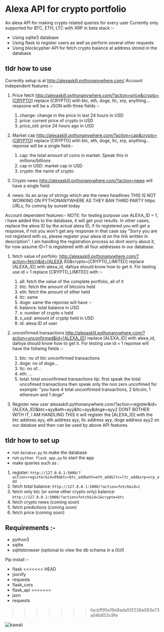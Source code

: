 # Alexa API for crypto portfolio
An alexa API for making crypto related queries for every user
Currently only supported for BTC, ETH, LTC with XRP in beta
stack :-
- Using sqlite3 database
- Using flask to register users as well as perform several other requests
- Using blockcypher API for fetch crypto balance at address stored in the database

## tldr how to use
Currently setup is at http://alexaskill.pythonanywhere.com/
Account independent features :-
1. Price fetch 
  http://alexaskill.pythonanywhere.com/?action=price&crypto=[CRYPTO]
  replace [CRYPTO] with btc, eth, doge, ltc, xrp, anything... 
  resposne will be a JSON with three fields :-
    1. change: change in the price in last 24 hours in USD
    2. price: current price of crypto in USD
    3. price_old: price 24 hours ago in USD

2. Market cap
  http://alexaskill.pythonanywhere.com/?action=cap&crypto=[CRYPTO]
    replace [CRYPTO] with btc, eth, doge, ltc, xrp, anything... 
    reponse will be a single field:-
      1. cap: the total amount of coins in market. Speak this in millions/billions
      2. cap in USD: market cap in USD
      3. crypto: the name of crypto

3. Crypto news 
  http://alexaskill.pythonanywhere.com/?action=news
  will have a single field:
  1. news: its an array of strings which are the news headlines
  THIS IS NOT WORKING ON PYTHONANYWHERE AS THEY BAN THIRD PARTY https URLs, fix coming by sunset today

Account dependent features:-
NOTE: for testing purpose use ALEXA_ID = 1, i have added this to the database, it will get your results. In other cases, replace the alexa ID by the actual alexa ID, if its registered you will get a response, if not you won't get any response in that case say "Sorry you are not registerd with us, please register your alexa id on the link written in description".
I am handling the registration process so dont worry about it, for now assume ID=1 is registered with all four addresses in our database. 

1. fetch value of porfolio: 
  http://alexaskill.pythonanywhere.com/?action=fetch&id=[ALEXA ID]&crypto=[CRYPTO_LIMITED]
  replace [ALEXA_ID] with alexa_id, dahiya should know how to get it. For testing use id = 1
  replace [CRYPTO_LIMITED] with :-
    1. all: fetch the value of the complete portfolio, all of it
    2. btc: fetch the amount of bitcoins held
    3. eth: fetch the amount of ether held
    4. ltc: same
    5. doge: same
  the reponse will have :-
    1. balance: total balance in USD
    2. x: number of crypto x held
    3. x_usd: amount of cryptp held in USD
    4. id: alexa ID of user

2. unconfirmed transactions
  http://alexaskill.pythonanywhere.com/?action=unconfirmed&id=[ALEXA_ID]
  replace [ALEXA_ID] with alexa_id, dahiya should know how to get it. For testing use id = 1
  reponse will have the follwing fields :-
    1. btc: no of btc unconfirmed transactions
    2. doge: no of doge...
    3. ltc: no of...
    5. eth: ...
    5. total: total unconfirmed transactions
   tip: first speak the total uncofimed transactions then speak only the non zero uncofimed for example: "you have 4 total unconfirmed      transactions, 2 bitcoin, 1 ethereum and 1 doge" 

3. Register new user
  alexaskill.pythonanywhere.com/?action=register&id=[ALEXA_ID]&btc=ayy&eth=ayy&ltc=ayy&doge=ayy2
  DONT BOTHER WITH IT, I AM HANDLING THIS
  it will register the [ALEXA_ID] with the btc address ayy, eth address ayy, ltc address ayy, doge address ayy2 on our databse and then can be used by above API features. 

  

## tldr how to set up 
- run `databse.py` to make the database
- run `python flask_app.py` to start the app
- make queries such as :  
1. register: `http://127.0.0.1:5000/?action=register&id=99&btc=btc_add&eth=eth_add&ltc=ltc_add&xrp=xrp_add`
2. fetch total balance: `http://127.0.0.1:5000/?action=fetch&id=1`
3. fetch only btc (or some other crypto only) balance: `http://127.0.0.1:5000/?action=fetch&id=1&crypto=btc`
4. fetch crypto news (coming soon)
5. fetch predictions (coming soon)
6. fetch price (coming soon)

## Requirements :-
- python3
- sqlite
- sqlitebrowser (optional to view the db schema in a GUI)

Pip install :-
- flask
<<<<<<< HEAD
- jsonify
- requests
- flask_cors
- flask_api
=======
- json
- requests
>>>>>>> facbff95e19e8ada55f236a083a73a04b853c9fe

![kawaii](https://raw.githubusercontent.com/TimeTraveller-San/alexa-skill-API/master/kawaii.png)

